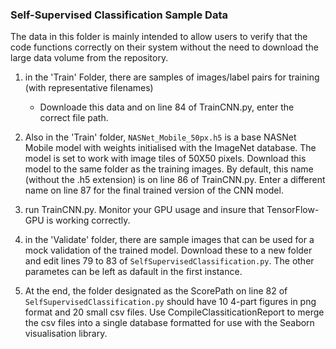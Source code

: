 ### Self-Supervised Classification Sample Data

The data in this folder is mainly intended to allow users to verify that the code functions correctly on their system without the need to download the large data volume from the repository.

1) in the 'Train' Folder, there are samples of images/label pairs for training (with representative filenames)
    - Downloade this data and on line 84 of TrainCNN.py, enter the correct file path.
    
2) Also in the 'Train' folder, `NASNet_Mobile_50px.h5` is a base NASNet Mobile model with weights initialised with the ImageNet database.  The model is set to work with image tiles of 50X50 pixels.  Download this model to the same folder as the training images. By default, this name (without the .h5 extension) is on line 86 of TrainCNN.py.  Enter a different name on line 87 for the final trained version of the CNN model.

3) run TrainCNN.py.  Monitor your GPU usage and insure that TensorFlow-GPU is working correctly.

4) in the 'Validate' folder, there are sample images that can be used for a mock validation of the trained model. Download these to a new folder and edit lines 79 to 83 of `SelfSupervisedClassification.py`.  The other parametes can be left as dafault in the first instance.  

5) At the end, the folder designated as the ScorePath on line 82 of `SelfSupervisedClassification.py`  should have 10 4-part figures in png format and 20 small csv files.  Use CompileClassiticationReport to merge the csv files into a single database formatted for use with the Seaborn visualisation library.


   
